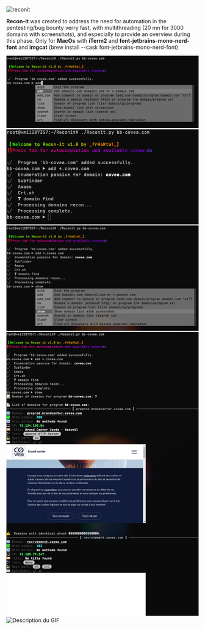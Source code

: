 
![reconit](https://github.com/user-attachments/assets/95b0a679-5f68-4d60-a188-096e877755ca)

**Recon-it** was created to address the need for automation in the pentesting/bug bounty verry fast, with multithreading (20 mn for 3000 domains with screenshots), and especially to provide an overview during this phase.
Only for **MacOs** with **iTerm2** and **font-jetbrains-mono-nerd-font** and **imgcat** (brew install --cask font-jetbrains-mono-nerd-font)

![Description de l'image](1.png)
![Description de l'image](2.png)
![Description de l'image](3.png)
![Description de l'image](4.png)
![Description du GIF](video.gif)
